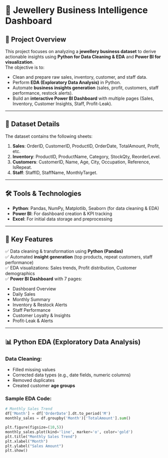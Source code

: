 # 💎 Jewellery Business Intelligence Dashboard

## 📌 Project Overview
This project focuses on analyzing a **jewellery business dataset** to derive actionable insights using **Python for Data Cleaning & EDA** and **Power BI for visualization**.  
The objective is to:
- Clean and prepare raw sales, inventory, customer, and staff data.
- Perform **EDA (Exploratory Data Analysis)** in Python.
- Automate **business insights generation** (sales, profit, customers, staff performance, restock alerts).
- Build an **interactive Power BI Dashboard** with multiple pages (Sales, Inventory, Customer Insights, Staff, Profit-Leak).

---

## 📂 Dataset Details
The dataset contains the following sheets:
1. **Sales**: OrderID, CustomerID, ProductID, OrderDate, TotalAmount, Profit, etc.
2. **Inventory**: ProductID, ProductName, Category, StockQty, ReorderLevel.
3. **Customers**: CustomerID, Name, Age, City, Occupation, Reference, IsRepeat.
4. **Staff**: StaffID, StaffName, MonthlyTarget.

---

## 🛠 Tools & Technologies
- **Python**: Pandas, NumPy, Matplotlib, Seaborn (for data cleaning & EDA)
- **Power BI**: For dashboard creation & KPI tracking
- **Excel**: For initial data storage and preprocessing

---

## 🔑 Key Features
✅ Data cleaning & transformation using **Python (Pandas)**  
✅ Automated **insight generation** (top products, repeat customers, staff performance)  
✅ EDA visualizations: Sales trends, Profit distribution, Customer demographics  
✅ **Power BI Dashboard** with 7 pages:
  - Dashboard Overview
  - Daily Sales
  - Monthly Summary
  - Inventory & Restock Alerts
  - Staff Performance
  - Customer Loyalty & Insights
  - Profit-Leak & Alerts

---

## 📊 Python EDA (Exploratory Data Analysis)
### Data Cleaning:
- Filled missing values
- Corrected data types (e.g., date fields, numeric columns)
- Removed duplicates
- Created customer **age groups**

### Sample EDA Code:
```python
# Monthly Sales Trend
df['Month'] = df['OrderDate'].dt.to_period('M')
monthly_sales = df.groupby('Month')['TotalAmount'].sum()

plt.figure(figsize=(10,5))
monthly_sales.plot(kind='line', marker='o', color='gold')
plt.title("Monthly Sales Trend")
plt.xlabel("Month")
plt.ylabel("Sales Amount")
plt.show()
